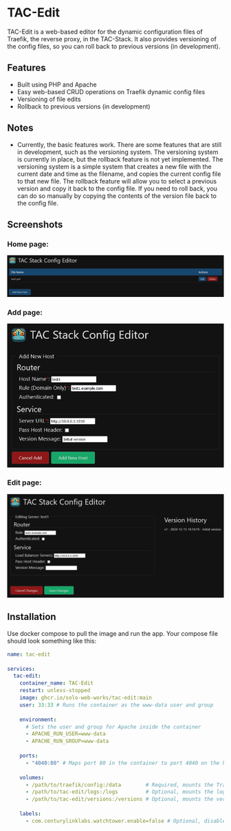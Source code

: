 # TAC-Edit
TAC-Edit is a web-based editor for the dynamic configuration files of Traefik, the reverse proxy, in the TAC-Stack.  It also provides versioning of the config files, so you can roll back to previous versions (in development).

## Features
- Built using PHP and Apache
- Easy web-based CRUD operations on Traefik dynamic config files
- Versioning of file edits
- Rollback to previous versions (in development)

## Notes
- Currently, the basic features work.  There are some features that are still in development, such as the versioning system.  The versioning system is currently in place, but the rollback feature is not yet implemented.  The versioning system is a simple system that creates a new file with the current date and time as the filename, and copies the current config file to that new file.  The rollback feature will allow you to select a previous version and copy it back to the config file.  If you need to roll back, you can do so manually by copying the contents of the version file back to the config file.

## Screenshots
### Home page:
![Home page](screenshots/home.png)

### Add page:
![Add page](screenshots/add.png)

### Edit page:
![Edit page](screenshots/edit.png)

## Installation
Use docker compose to pull the image and run the app.  Your compose file should look something like this:

```yaml
name: tac-edit

services:
  tac-edit:
    container_name: TAC-Edit
    restart: unless-stopped
    image: ghcr.io/solo-web-works/tac-edit:main
    user: 33:33 # Runs the container as the www-data user and group

    environment:
      # Sets the user and group for Apache inside the container
      - APACHE_RUN_USER=www-data
      - APACHE_RUN_GROUP=www-data

    ports:
      - "4040:80" # Maps port 80 in the container to port 4040 on the host. Change as needed.

    volumes:
      - /path/to/traefik/config:/data        # Required, mounts the Traefik config folder on the host to /data in the container
      - /path/to/tac-edit/logs:/logs         # Optional, mounts the logs folder in the container on the host
      - /path/to/tac-edit/versions:/versions # Optional, mounts the versions folder in the container on the host

    labels:
      - com.centurylinklabs.watchtower.enable=false # Optional, disables Watchtower if it's running on the host
```

